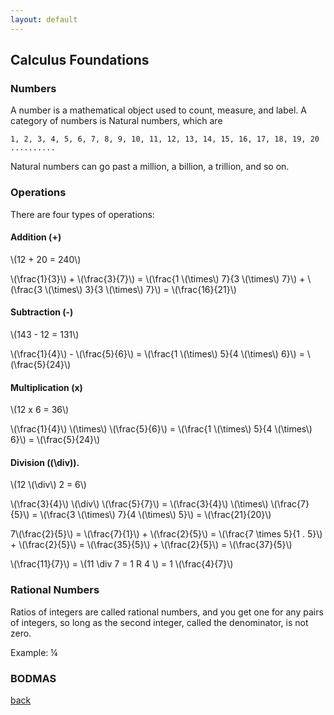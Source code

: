 ```yaml
---
layout: default
---
```


## Calculus Foundations

### Numbers

A number is a mathematical object used to count, measure, and label. A category of numbers is Natural numbers, which are 

```
1, 2, 3, 4, 5, 6, 7, 8, 9, 10, 11, 12, 13, 14, 15, 16, 17, 18, 19, 20 ..........
```

Natural numbers can go past a million, a billion, a trillion, and so on.

### Operations

There are four types of operations: 

#### Addition (+)

<div class="math">
<p>
\(12 + 20 = 240\)
</p>
<p>
\(\frac{1}{3}\) + \(\frac{3}{7}\) = \(\frac{1 \(\times\) 7}{3 \(\times\) 7}\) + \(\frac{3 \(\times\) 3}{3 \(\times\) 7}\) = \(\frac{16}{21}\)
</p>
</div>

#### Subtraction (-)

<div class="math">
<p>
\(143 - 12 = 131\)
</p>
<p>
\(\frac{1}{4}\) - \(\frac{5}{6}\) = \(\frac{1 \(\times\) 5}{4 \(\times\) 6}\) = \(\frac{5}{24}\)
</p>
</div>

#### Multiplication (x)

<div class="math">
<p>
\(12 x 6 = 36\)
</p>
<p>
\(\frac{1}{4}\) \(\times\) \(\frac{5}{6}\) = \(\frac{1 \(\times\) 5}{4 \(\times\) 6}\) = \(\frac{5}{24}\)
</p>
</div>

#### Division (\(\div\)).

<div class="math">
<p>
\(12 \(\div\) 2 = 6\)
</p>
<p>
\(\frac{3}{4}\) \(\div\) \(\frac{5}{7}\) = \(\frac{3}{4}\) \(\times\) \(\frac{7}{5}\) = \(\frac{3 \(\times\) 7}{4 \(\times\) 5}\) = \(\frac{21}{20}\)
</p>
<p>
7\(\frac{2}{5}\) = \(\frac{7}{1}\) + \(\frac{2}{5}\) = \(\frac{7 \times 5}{1 . 5}\) + \(\frac{2}{5}\) = \(\frac{35}{5}\) + \(\frac{2}{5}\) = \(\frac{37}{5}\)
</p>
  <p>
\(\frac{11}{7}\) = \(11 \div 7 = 1 R 4 \) = 1 \(\frac{4}{7}\)
</p>
</div>

### Rational Numbers

Ratios of integers are called rational numbers, and you get one for any pairs of integers, so long as the second integer, called the denominator, is not zero.

Example: &frac14;

### BODMAS

[back](../)
